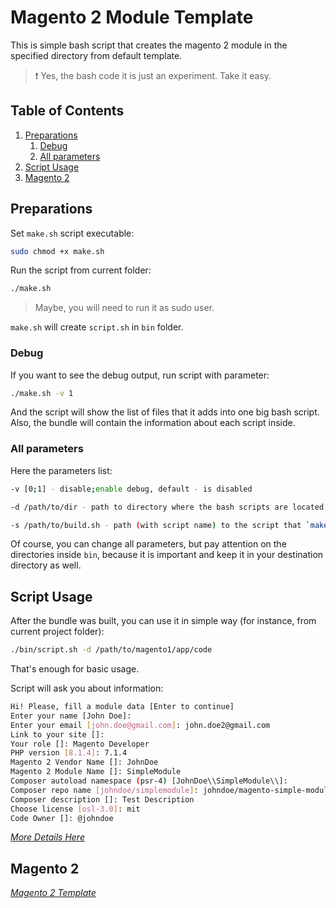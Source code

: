 # Magento 2 Module Template

This is simple bash script that creates the magento 2 module in the specified directory from default template.

> :exclamation: Yes, the bash code it is just an experiment. Take it easy.

## Table of Contents

1. [Preparations](#preparations)
   1. [Debug](#debug)
   2. [All parameters](#all-parameters)
2. [Script Usage](#script-usage)
3. [Magento 2](#magento-2)

## Preparations

Set `make.sh` script executable:

```bash
sudo chmod +x make.sh
```

Run the script from current folder:

```bash
./make.sh
```

> Maybe, you will need to run it as sudo user.

`make.sh` will create `script.sh` in `bin` folder.

### Debug

If you want to see the debug output, run script with parameter:

```bash
./make.sh -v 1
```

And the script will show the list of files that it adds into one big bash script.
Also, the bundle will contain the information about each script inside.

### All parameters

Here the parameters list:

```bash
-v [0;1] - disable;enable debug, default - is disabled

-d /path/to/dir - path to directory where the bash scripts are located, default is `src` directory in this project

-s /path/to/build.sh - path (with script name) to the script that `make` will create, default `bin/script.sh` in this project
```

Of course, you can change all parameters, but pay attention on the directories inside `bin`, because it is important and keep it in your destination directory as well.

## Script Usage

After the bundle was built, you can use it in simple way (for instance, from current project folder):

```bash
./bin/script.sh -d /path/to/magento1/app/code
```

That's enough for basic usage.

Script will ask you about information:

```bash
Hi! Please, fill a module data [Enter to continue]
Enter your name [John Doe]: 
Enter your email [john.doe@gmail.com]: john.doe2@gmail.com 
Link to your site []: 
Your role []: Magento Developer
PHP version [8.1.4]: 7.1.4
Magento 2 Vendor Name []: JohnDoe
Magento 2 Module Name []: SimpleModule
Composer autoload namespace (psr-4) [JohnDoe\\SimpleModule\\]: 
Composer repo name [johndoe/simplemodule]: johndoe/magento-simple-module
Composer description []: Test Description
Choose license [osl-3.0]: mit
Code Owner []: @johndoe
```

*[More Details Here](./docs/usage.md)*

## Magento 2

*[Magento 2 Template](./docs/magento.md)*
